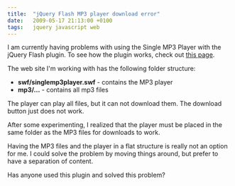 ```yaml
---
title:  "jQuery Flash MP3 player download error"
date:   2009-05-17 21:13:00 +0100
tags: 	jquery javascript web
---
```



I am currently having problems with using the Single MP3 Player with the jQuery
Flash plugin. To see how the plugin works, check out [this page](http://jquery.lukelutman.com/plugins/flash/example-mp3.html).


The web site I'm working with has the following folder structure:

* **swf/singlemp3player.swf** - contains the MP3 player
* **mp3/...** - contains all mp3 files


The player can play all files, but it can not download them. The download button
just does not work.

After some experimenting, I realized that the player must be placed in the same
folder as the MP3 files for downloads to work.

Having the MP3 files and the player in a flat structure is really not an option
for me. I could solve the problem by moving things around, but prefer to have a
separation of content.

Has anyone used this plugin and solved this problem?